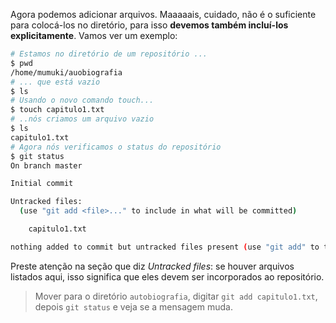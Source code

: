 Agora podemos adicionar arquivos. Maaaaais, cuidado, não é o suficiente para colocá-los no diretório, para isso **devemos também incluí-los explicitamente**.  Vamos ver um exemplo: 

```bash
# Estamos no diretório de um repositório ...
$ pwd 
/home/mumuki/auobiografia
# ... que está vazio
$ ls
# Usando o novo comando touch...  
$ touch capitulo1.txt
# ..nós criamos um arquivo vazio
$ ls 
capitulo1.txt
# Agora nós verificamos o status do repositório
$ git status 
On branch master

Initial commit

Untracked files:
  (use "git add <file>..." to include in what will be committed)

	capitulo1.txt

nothing added to commit but untracked files present (use "git add" to track)
```

Preste atenção na seção que diz _Untracked files_: se houver arquivos listados aqui, isso significa que eles devem ser incorporados ao repositório.

> Mover para o diretório `autobiografia`, digitar `git add capitulo1.txt`, depois `git status` e veja se a mensagem muda.





